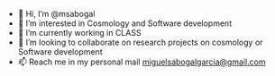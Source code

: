 - 👋 Hi, I’m @msabogal
- 👀 I’m interested in Cosmology and Software development
- 🌱 I’m currently working in CLASS
- 💞️ I’m looking to collaborate on research projects on cosmology or Software development 
- 📫 Reach me in my personal mail miguelsabogalgarcia@gmail.com 

<!---
msabogal/msabogal is a ✨ special ✨ repository because its `README.md` (this file) appears on your GitHub profile.
You can click the Preview link to take a look at your changes.
--->
